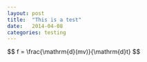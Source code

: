 ```yaml
---
layout: post
title:  "This is a test"
date:   2014-04-08
categories: testing
---
```


<div>
$$
f = \frac{\mathrm{d}(mv)}{\mathrm{d}t}
$$
</div>
